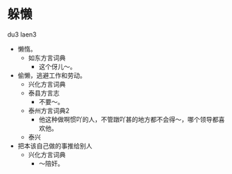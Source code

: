 # 躲懒
du3 laen3
+ 懒惰。
  * 如东方言词典
    - 这个伢儿～。
+ 偷懒，逃避工作和劳动。
  * 兴化方言词典
  * 泰县方言志
    - 不要～。
  * 泰州方言词典2
    - 他这种做啊惯吖的人，不管蹾吖甚的地方都不会得～，哪个领导都喜欢他。
  * 泰兴
+ 把本该自己做的事推给别人
  * 兴化方言词典
    - ～陪奸。

